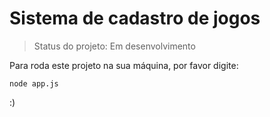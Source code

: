 # Sistema de cadastro de jogos

> Status do projeto: Em desenvolvimento

Para roda este projeto na sua máquina, por favor digite:

```
node app.js
```
:)